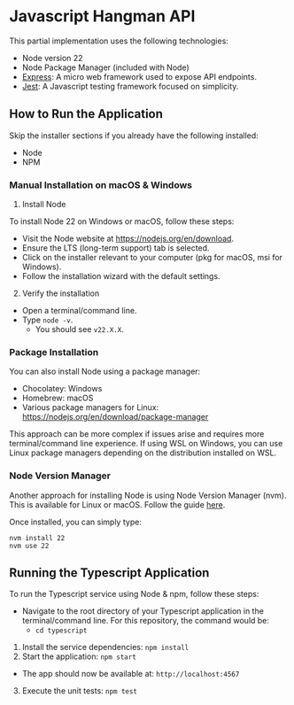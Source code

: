 # Javascript Hangman API 

This partial implementation uses the following technologies:

- Node version 22
- Node Package Manager (included with Node)
- [Express](https://expressjs.com/): A micro web framework used to expose API endpoints.
- [Jest](https://jestjs.io/): A Javascript testing framework focused on simplicity.

## How to Run the Application

Skip the installer sections if you already have the following installed:
- Node
- NPM

### Manual Installation on macOS & Windows

1. Install Node

To install Node 22 on Windows or macOS, follow these steps:

- Visit the Node website at https://nodejs.org/en/download.
- Ensure the LTS (long-term support) tab is selected.
- Click on the installer relevant to your computer (pkg for macOS, msi for Windows).
- Follow the installation wizard with the default settings.

2. Verify the installation

- Open a terminal/command line.
- Type `node -v`.
  - You should see `v22.X.X`.

### Package Installation

You can also install Node using a package manager:
- Chocolatey: Windows
- Homebrew: macOS
- Various package managers for Linux: https://nodejs.org/en/download/package-manager

This approach can be more complex if issues arise and requires more terminal/command line experience. If using WSL on Windows, you can use Linux package managers depending on the distribution installed on WSL.

### Node Version Manager

Another approach for installing Node is using Node Version Manager (nvm). This is available for Linux or macOS. Follow the guide [here](https://github.com/nvm-sh/nvm).

Once installed, you can simply type:

```
nvm install 22
nvm use 22
```

## Running the Typescript Application

To run the Typescript service using Node & npm, follow these steps:

- Navigate to the root directory of your Typescript application in the terminal/command line. For this repository, the command would be:
  - `cd typescript`

1. Install the service dependencies: `npm install`
2. Start the application: `npm start`
  - The app should now be available at: `http://localhost:4567`
3. Execute the unit tests: `npm test`